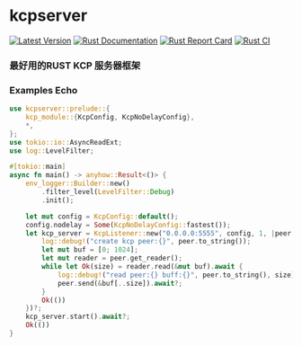 # kcpserver
[![Latest Version](https://img.shields.io/crates/v/kcpserver.svg)](https://crates.io/crates/kcpserver)
[![Rust Documentation](https://img.shields.io/badge/api-rustdoc-blue.svg)](https://docs.rs/kcpserver)
[![Rust Report Card](https://rust-reportcard.xuri.me/badge/github.com/luyikk/kcp_server)](https://rust-reportcard.xuri.me/report/github.com/luyikk/kcp_server)
[![Rust CI](https://github.com/luyikk/kcp_server/actions/workflows/rust.yml/badge.svg)](https://github.com/luyikk/kcp_server/actions/workflows/rust.yml)
### 最好用的RUST KCP 服务器框架
### Examples Echo
```rust
use kcpserver::prelude::{
    kcp_module::{KcpConfig, KcpNoDelayConfig},
    *,
};
use tokio::io::AsyncReadExt;
use log::LevelFilter;

#[tokio::main]
async fn main() -> anyhow::Result<()> {
    env_logger::Builder::new()
        .filter_level(LevelFilter::Debug)
        .init();

    let mut config = KcpConfig::default();
    config.nodelay = Some(KcpNoDelayConfig::fastest());
    let kcp_server = KcpListener::new("0.0.0.0:5555", config, 1, |peer| async move {
        log::debug!("create kcp peer:{}", peer.to_string());
        let mut buf = [0; 1024];
        let mut reader = peer.get_reader();
        while let Ok(size) = reader.read(&mut buf).await {
            log::debug!("read peer:{} buff:{}", peer.to_string(), size);
            peer.send(&buf[..size]).await?;
        }
        Ok(())
    })?;
    kcp_server.start().await?;
    Ok(())
}

 ```
